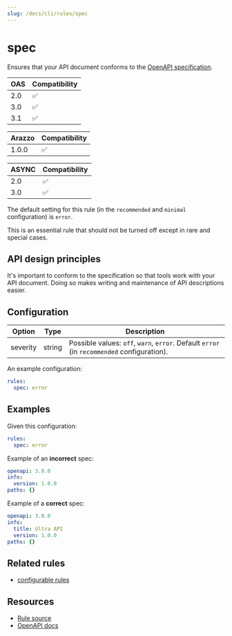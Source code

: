 ```yaml
---
slug: /docs/cli/rules/spec
---
```


# spec

Ensures that your API document conforms to the [OpenAPI specification](https://spec.openapis.org/oas/v3.1.0.html).

| OAS | Compatibility |
| --- | ------------- |
| 2.0 | ✅            |
| 3.0 | ✅            |
| 3.1 | ✅            |

| Arazzo | Compatibility |
| ------ | ------------- |
| 1.0.0  | ✅            |

| ASYNC | Compatibility |
| ----- | ------------- |
| 2.0   | ✅            |
| 3.0   | ✅            |

The default setting for this rule (in the `recommended` and `minimal` configuration) is `error`.

This is an essential rule that should not be turned off except in rare and special cases.

## API design principles

It's important to conform to the specification so that tools work with your API document. Doing so makes writing and maintenance of API descriptions easier.

## Configuration

| Option   | Type   | Description                                                                                |
| -------- | ------ | ------------------------------------------------------------------------------------------ |
| severity | string | Possible values: `off`, `warn`, `error`. Default `error` (in `recommended` configuration). |

An example configuration:

```yaml
rules:
  spec: error
```

## Examples

Given this configuration:

```yaml
rules:
  spec: error
```

Example of an **incorrect** spec:

```yaml
openapi: 3.0.0
info:
  version: 1.0.0
paths: {}
```

Example of a **correct** spec:

```yaml
openapi: 3.0.0
info:
  title: Ultra API
  version: 1.0.0
paths: {}
```

## Related rules

- [configurable rules](./configurable-rules.md)

## Resources

- [Rule source](https://github.com/Redocly/redocly-cli/blob/main/packages/core/src/rules/common/spec.ts)
- [OpenAPI docs](https://redocly.com/docs/openapi-visual-reference/)
